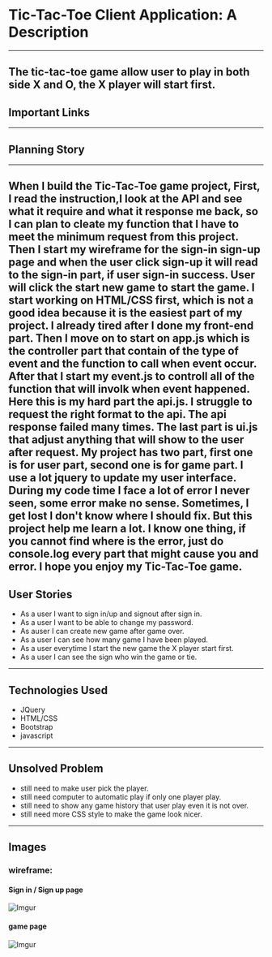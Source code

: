 # Tic-Tac-Toe Client Application: A Description
---
The tic-tac-toe game allow user to play in both side X and O, the X player will start first.
---
## Important Links
---
## Planning Story
---
  When I build the Tic-Tac-Toe game project, First, I read the instruction,I look at the API and see what it require and what it response me back, so I can plan to cleate my function that I have to meet the minimum request from this project. Then I start my wireframe for the sign-in sign-up page and when the user click sign-up it will read to the sign-in part, if user sign-in success. User will click the start new game to start the game. I start working on HTML/CSS first, which is not a good idea because it is the easiest part of my project. I already tired after I done my front-end part. Then I move on to start on app.js which is the controller part that contain of the type of event and the function to call when event occur. After that I start my event.js to controll all of the function that will involk when event happened. Here this is my hard part the api.js. I struggle to request the right format to the api. The api response failed many times. The last part is ui.js that adjust anything that will show to the user after request. My project has two part, first one is for user part, second one is for game part. I use a lot jquery to update my user interface. During my code time I face a lot of error I never seen, some error make no sense. Sometimes, I get lost I don't know where I should fix. But this project help me learn a lot. I know one thing, if you cannot find where is the error, just do console.log every part that might cause you and error. I hope you enjoy my Tic-Tac-Toe game.
---
## User Stories

* As a user I want to sign in/up and signout after sign in.
* As a user I want to be able to change my password.
* As auser I can create new game after game over.
* As a user I can see how many game I have been played.
* As a user everytime I start the new game the X player start first.
* As a user I can see the sign who win the game or tie.

---
## Technologies Used
* JQuery
* HTML/CSS
* Bootstrap
* javascript
---
## Unsolved Problem
* still need to make user pick the player.
* still need computer to automatic play if only one player play.
* still need to show any game history that user play even it is not over.
* still need more CSS style to make the game look nicer.
---
## Images

### wireframe:

#### Sign in / Sign up page

![Imgur](https://i.imgur.com/Fey8psL.png)

#### game page
![Imgur](https://i.imgur.com/ihYQq7x.png)
